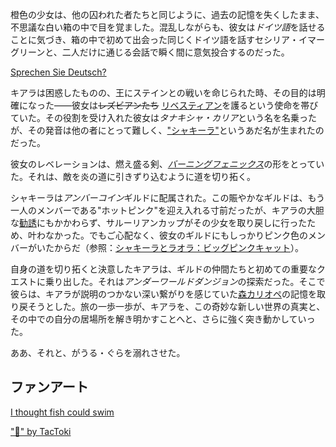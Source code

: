 <!-- title: タナキシャ・カリア -->
<!-- status: 生存 -->

橙色の少女は、他の囚われた者たちと同じように、過去の記憶を失くしたまま、不思議な白い箱の中で目を覚ました。混乱しながらも、彼女は*ドイツ語*を話せることに気づき、箱の中で初めて出会った同じくドイツ語を話すセシリア・イマーグリーンと、二人だけに通じる会話で瞬く間に意気投合するのだった。

[Sprechen Sie Deutsch?](#embed:https://www.youtube.com/live/izEX6XKyApQ?feature=shared&t=907)

キアラは困惑したものの、王にステインとの戦いを命じられた時、その目的は明確になった――彼女は~~レズビアンたち~~ [リベスティアン](https://www.youtube.com/live/izEX6XKyApQ?feature=shared&t=2687)を護るという使命を帯びていた。その役割を受け入れた彼女は*タナキシャ・カリア*という名を名乗ったが、その発音は他の者にとって難しく、["シャキーラ"](https://www.youtube.com/live/izEX6XKyApQ?feature=shared&t=2943)というあだ名が生まれたのだった。

彼女のレベレーションは、燃え盛る剣、[_バーニングフェニックス_](https://www.youtube.com/live/izEX6XKyApQ?feature=shared&t=3181)の形をとっていた。それは、敵を炎の道に引きずり込むように道を切り拓く。

シャキーラは*アンバーコイン*ギルドに配属された。この賑やかなギルドは、もう一人のメンバーである"ホットピンク"を迎え入れる寸前だったが、キアラの大胆な[勧誘](https://www.youtube.com/live/izEX6XKyApQ?feature=shared&t=5610)にもかかわらず、サルーリアンカップがその少女を取り戻しに行ったため、叶わなかった。でもご心配なく、彼女のギルドにもしっかりピンク色のメンバーがいたからだ（参照：[シャキーラとラオラ：ビッグピンクキャット](#edge:kiara-raora)）。

自身の道を切り拓くと決意したキアラは、ギルドの仲間たちと初めての重要なクエストに乗り出した。それは*アンダーワールドダンジョン*の探索だった。そこで彼らは、キアラが説明のつかない深い繋がりを感じていた[森カリオペ](https://www.youtube.com/live/izEX6XKyApQ?feature=shared&t=9829)の記憶を取り戻そうとした。旅の一歩一歩が、キアラを、この奇妙な新しい世界の真実と、その中での自分の居場所を解き明かすことへと、さらに強く突き動かしていった。

ああ、それと、がうる・ぐらを溺れさせた。

## ファンアート

[I thought fish could swim](#embed:https://www.youtube.com/live/izEX6XKyApQ?feature=shared&t=6894)

["🐔" by TacToki](https://x.com/tac_toki/status/1899898564433662436)
